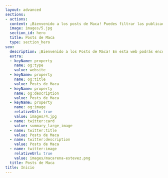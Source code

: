 ```yaml
---
layout: advanced
sections:
- actions:
  content: ¡Bienvenido a los posts de Maca! Puedes filtrar las publicaciones por categoría, ordenarlas por título o fecha o utilizar el buscador. Si tienes alguna duda, quieres información adicional sobre alguna publicación o quieres el archivo .ppt correspondiente a cada diapositiva [ponte en contacto conmigo](/contacto/)
  image: images/5.jpg
  section_id: hero
  title: Posts de Maca
  type: section_hero
seo:
  description: ¡Bienvenido a los Posts de Maca! En esta web podrás encontrar las publicaciones de LinkedIn de Macarena Estevez. Podrás verlas por categoría, ordenarlas por título o fecha o utilizar el buscador
  extra:
  - keyName: property
    name: og:type
    value: website
  - keyName: property
    name: og:title
    value: Posts de Maca
  - keyName: property
    name: og:description
    value: Posts de Maca
  - keyName: property
    name: og:image
    relativeUrl: true
    value: images/4.jpg
  - name: twitter:card
    value: summary_large_image
  - name: twitter:title
    value: Posts de Maca
  - name: twitter:description
    value: Posts de Maca
  - name: twitter:image
    relativeUrl: true
    value: images/macarena-estevez.png
  title: Posts de Maca
title: Inicio
---
```

